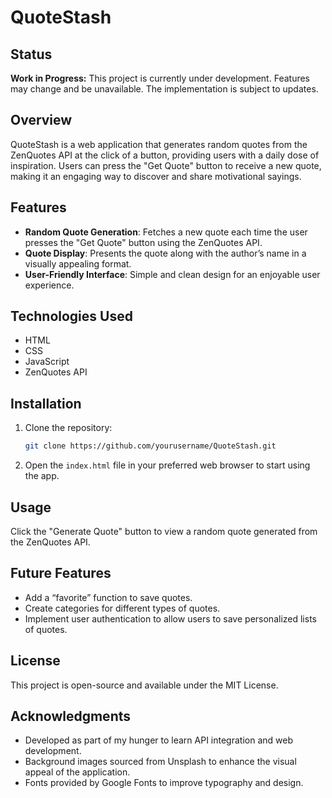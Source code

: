 # QuoteStash

## Status
**Work in Progress:** This project is currently under development. Features may change and be unavailable. The implementation is subject to updates.

## Overview
QuoteStash is a web application that generates random quotes from the ZenQuotes API at the click of a button, providing users with a daily dose of inspiration. Users can press the "Get Quote" button to receive a new quote, making it an engaging way to discover and share motivational sayings.

## Features
- **Random Quote Generation**: Fetches a new quote each time the user presses the "Get Quote" button using the ZenQuotes API.
- **Quote Display**: Presents the quote along with the author’s name in a visually appealing format.
- **User-Friendly Interface**: Simple and clean design for an enjoyable user experience.

## Technologies Used
- HTML
- CSS
- JavaScript
- ZenQuotes API

## Installation
1. Clone the repository:
   ```bash
   git clone https://github.com/yourusername/QuoteStash.git
2. Open the `index.html` file in your preferred web browser to start using the app.

## Usage
Click the "Generate Quote" button to view a random quote generated from the ZenQuotes API.

## Future Features
- Add a “favorite” function to save quotes.
- Create categories for different types of quotes.
- Implement user authentication to allow users to save personalized lists of quotes.

## License
This project is open-source and available under the MIT License.

## Acknowledgments
- Developed as part of my hunger to learn API integration and web development.
- Background images sourced from Unsplash to enhance the visual appeal of the application.
- Fonts provided by Google Fonts to improve typography and design.
